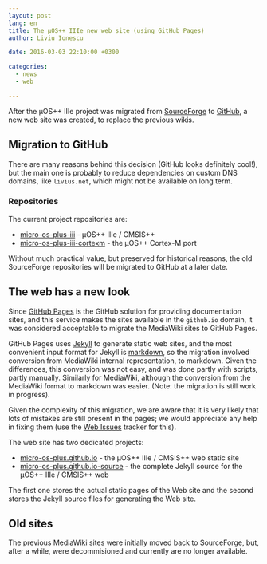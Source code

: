 ```yaml
---
layout: post
lang: en
title: The µOS++ IIIe new web site (using GitHub Pages)
author: Liviu Ionescu

date: 2016-03-03 22:10:00 +0300

categories:
  - news
  - web

---
```


After the µOS++ IIIe project was migrated from [SourceForge](http://sourceforge.net/projects/micro-os-plus/) to [GitHub](https://github.com/micro-os-plus), a new web site was created, to replace the previous wikis.

## Migration to GitHub

There are many reasons behind this decision (GitHub looks definitely cool!), but the main one is probably to reduce dependencies on custom DNS domains, like `livius.net`, which might not be available on long term.

### Repositories

The current project repositories are:

* [micro-os-plus-iii](https://github.com/micro-os-plus/micro-os-plus-iii) - µOS++ IIIe / CMSIS++
* [micro-os-plus-iii-cortexm](https://github.com/micro-os-plus/micro-os-plus-iii-cortexm) - the µOS++ Cortex-M port

Without much practical value, but preserved for historical reasons, the old SourceForge repositories will be migrated to GitHub at a later date.

## The web has a new look

Since [GitHub Pages](https://pages.github.com) is the GitHub solution for providing documentation sites, and this service makes the sites available in the `github.io` domain, it was considered acceptable to migrate the MediaWiki sites to GitHub Pages.

GitHub Pages uses [Jekyll](http://jekyllrb.com) to generate static web sites, and the most convenient input format for Jekyll is [markdown](http://daringfireball.net/projects/markdown/syntax), so the migration involved conversion from MediaWiki internal representation, to markdown. Given the differences, this conversion was not easy, and was done partly with scripts, partly manually. Similarly for MediaWiki, although the conversion from the MediaWiki format to markdown was easier. (Note: the migration is still work in progress).

Given the complexity of this migration, we are aware that it is very likely that lots of mistakes are still present in the pages; we would appreciate any help in fixing them (use the [Web Issues](https://github.com/micro-os-plus/micro-os-plus.github.io/issues/) tracker for this).

The web site has two dedicated projects:

* [micro-os-plus.github.io](https://github.com/micro-os-plus/micro-os-plus.github.io) - the µOS++ IIIe / CMSIS++ web static site
* [micro-os-plus.github.io-source](https://github.com/micro-os-plus/micro-os-plus.github.io-source) - the complete Jekyll source for the µOS++ IIIe / CMSIS++ web

The first one stores the actual static pages of the Web site and the second stores the Jekyll source files for generating the Web site.

## Old sites

The previous MediaWiki sites were initially moved back to SourceForge, but, after a while, were decommisioned and currently are no longer available.
